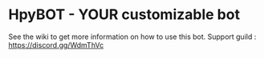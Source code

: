 # HpyBOT - YOUR customizable bot

See the wiki to get more information on how to use this bot.
Support guild : https://discord.gg/WdmThVc
